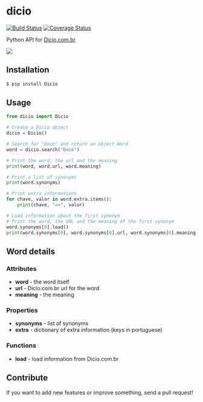 # dicio 

[![Build Status](https://travis-ci.org/felipemfp/dicio.svg?branch=master)](https://travis-ci.org/felipemfp/dicio) [![Coverage Status](https://coveralls.io/repos/github/felipemfp/dicio/badge.svg?branch=master)](https://coveralls.io/github/felipemfp/dicio?branch=master)

Python API for [Dicio.com.br](http://www.dicio.com.br/)

![](https://67.media.tumblr.com/ed4ca12184eebd88bd57d42a12ff1729/tumblr_o7j7jpyDDX1vnlnoto1_1280.gif)


## Installation
```sh
$ pip install Dicio
```

## Usage

```python
from dicio import Dicio

# Create a Dicio object
dicio = Dicio()

# Search for "Doce" and return an object Word
word = dicio.search("Doce")

# Print the word, the url and the meaning
print(word, word.url, word.meaning)

# Print a list of synonyms
print(word.synonyms)

# Print extra informations
for chave, valor in word.extra.items():
    print(chave, "=>", valor)

# Load information about the first synonym
# Print the word, the URL and the meaning of the first synonym
word.synonyms[0].load()
print(word.synonyms[0], word.synonyms[0].url, word.synonyms[0].meaning)
```

## Word details
### Attributes
- **word** - the word itself
- **url** - Dicio.com.br url for the word
- **meaning** - the meaning

### Properties
- **synonyms** - list of synonyms
- **extra** - dictionary of extra information (keys in portuguese)

### Functions
- **load** - load information from Dicio.com.br

## Contribute
If you want to add new features or improve something, send a pull request!

